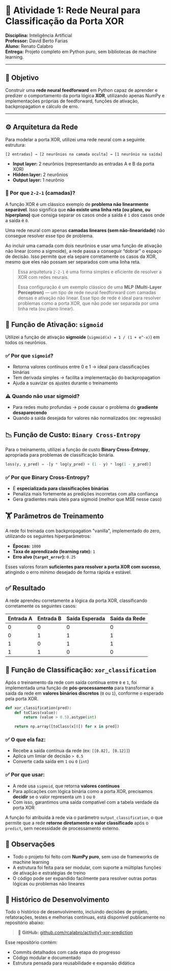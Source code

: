 # 🧠 Atividade 1: Rede Neural para Classificação da Porta XOR

**Disciplina:** Inteligência Artificial  
**Professor:** David Berto Farias  
**Aluno:** Renato Calabro  
**Entrega:** Projeto completo em Python puro, sem bibliotecas de machine learning.

---

## 🎯 Objetivo

Construir uma **rede neural feedforward** em Python capaz de aprender e predizer o comportamento da porta lógica **XOR**, utilizando apenas NumPy e implementações próprias de feedforward, funções de ativação, backpropagation e cálculo de erro.

---

## ⚙️ Arquitetura da Rede

Para modelar a porta XOR, utilizei uma rede neural com a seguinte estrutura:

    [2 entradas] → [2 neurônios na camada oculta] → [1 neurônio na saída]

- **Input layer:** 2 neurônios (representando as entradas A e B da porta XOR)
- **Hidden layer:** 2 neurônios
- **Output layer:** 1 neurônio

### 🔎 Por que `2-2-1` (camadas)?

A função XOR é um clássico exemplo de **problema não linearmente separável**. Isso significa que **não existe uma linha reta (ou plano, ou hiperplano)** que consiga separar os casos onde a saída é `1` dos casos onde a saída é `0`.

Uma rede neural com apenas **camadas lineares (sem não-linearidade)** não consegue resolver esse tipo de problema.

Ao incluir uma camada com dois neurônios e usar uma função de ativação não linear (como a sigmoide), a rede passa a conseguir “dobrar” o espaço de decisão. Isso permite que ela separe corretamente os casos da XOR, mesmo que eles não possam ser separados com uma linha reta.

> Essa arquitetura `2-2-1` é uma forma simples e eficiente de resolver a XOR com redes neurais.
>
> Essa configuração é um exemplo clássico de uma **MLP (Multi-Layer Perceptron)** — um tipo de rede neural feedforward com camadas densas e ativação não linear. Esse tipo de rede é ideal para resolver problemas como a porta XOR, que não pode ser separada por uma linha reta (ou plano linear).

## 🧪 Função de Ativação: `sigmoid`

Utilizei a função de ativação **sigmoide** (`sigmoid(x) = 1 / (1 + e^-x)`) em todos os neurônios.

### ✅ Por que `sigmoid`?

- Retorna valores contínuos entre 0 e 1 → ideal para classificações binárias
- Tem derivada simples → facilita a implementação do backpropagation
- Ajuda a suavizar os ajustes durante o treinamento

### ⚠️ Quando **não** usar sigmoid?

- Para redes muito profundas → pode causar o problema do **gradiente desaparecendo**
- Quando a saída desejada for valores não normalizados (ex: regressão)

## 📉 Função de Custo: `Binary Cross-Entropy`

Para o treinamento, utilizei a função de custo **Binary Cross-Entropy**, apropriada para problemas de classificação binária.

```python
loss(y, y_pred) = -[y * log(y_pred) + (1 - y) * log(1 - y_pred)]
```

### ✅ Por que Binary Cross-Entropy?

- É **especializada para classificações binárias**
- Penaliza mais fortemente as predições incorretas com alta confiança
- Gera gradientes mais úteis para sigmoid (melhor que MSE nesse caso)

## 🏋️ Parâmetros de Treinamento

A rede foi treinada com backpropagation "vanilla", implementado do zero, utilizando os seguintes hiperparâmetros:

- **Épocas:** `1000`
- **Taxa de aprendizado (learning rate):** `1`
- **Erro alvo (`target_error`):** `0.25`

Esses valores foram **suficientes para resolver a porta XOR com sucesso**, atingindo o erro mínimo desejado de forma rápida e estável.

## ✅ Resultado

A rede aprendeu corretamente a lógica da porta XOR, classificando corretamente os seguintes casos:

| Entrada A | Entrada B | Saída Esperada | Saída da Rede |
|-----------|-----------|----------------|----------------|
|     0     |     0     |       0        |       0        |
|     0     |     1     |       1        |       1        |
|     1     |     0     |       1        |       1        |
|     1     |     1     |       0        |       0        |

## 🧮 Função de Classificação: `xor_classification`

Após o treinamento da rede com saída contínua entre `0` e `1`, foi implementada uma função de **pós-processamento** para transformar a saída da rede em **valores binários discretos** (`0` ou `1`), conforme o esperado pela porta XOR.

```python
def xor_classification(pred):
    def toClass(value):
        return (value > 0.5).astype(int)

    return np.array([toClass(x[0]) for x in pred])
```

### ✅ O que ela faz:

- Recebe a saída contínua da rede (ex: `[[0.82], [0.12]]`)
- Aplica um limiar de decisão `> 0.5`
- Converte cada saída em `1` ou `0` (`int`)

### ✅ Por que usar:

- A rede usa `sigmoid`, que retorna **valores contínuos**
- Para aplicações com lógica binária como a porta XOR, precisamos **decidir** se o valor representa um `1` ou `0`
- Com isso, garantimos uma saída compatível com a tabela verdade da porta XOR

A função foi atribuída à rede via o parâmetro `output_classification`, o que permite que a rede **retorne diretamente o valor classificado** após o `predict`, sem necessidade de processamento externo.

## 🧰 Observações

- Todo o projeto foi feito com **NumPy puro**, sem uso de frameworks de machine learning
- A estrutura foi feita para ser modular, com suporte a múltiplas funções de ativação e estratégias de treino
- O código pode ser expandido facilmente para resolver outras portas lógicas ou problemas não lineares

## 🔗 Histórico de Desenvolvimento

Todo o histórico de desenvolvimento, incluindo decisões de projeto, refatorações, testes e melhorias contínuas, está disponível publicamente no repositório abaixo:

> 📂 **GitHub:** [github.com/rcalabro/activity1-xor-prediction](https://github.com/rcalabro/activity1-xor-prediction)

Esse repositório contém:
- Commits detalhados com cada etapa do progresso
- Código modular e documentado
- Estrutura pensada para reusabilidade e expansão didática
